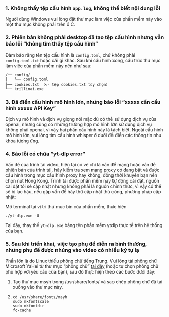 ### 1. Không thấy tệp cấu hình `app.log`, không thể biết nội dung lỗi
Người dùng Windows vui lòng đặt thư mục làm việc của phần mềm này vào một thư mục không phải trên ổ C.

### 2. Phiên bản không phải desktop đã tạo tệp cấu hình nhưng vẫn báo lỗi “không tìm thấy tệp cấu hình”
Đảm bảo rằng tên tệp cấu hình là `config.toml`, chứ không phải `config.toml.txt` hoặc cái gì khác.
Sau khi cấu hình xong, cấu trúc thư mục làm việc của phần mềm này nên như sau:
```
/── config/
│   └── config.toml
├── cookies.txt （<- tệp cookies.txt tùy chọn）
└── krillinai.exe
```

### 3. Đã điền cấu hình mô hình lớn, nhưng báo lỗi “xxxxx cần cấu hình xxxxx API Key”
Dịch vụ mô hình và dịch vụ giọng nói mặc dù có thể sử dụng dịch vụ của openai, nhưng cũng có những trường hợp mô hình lớn sử dụng dịch vụ không phải openai, vì vậy hai phần cấu hình này là tách biệt. Ngoài cấu hình mô hình lớn, vui lòng tìm cấu hình whisper ở dưới để điền các thông tin như khóa tương ứng.

### 4. Báo lỗi có chứa “yt-dlp error”
Vấn đề của trình tải video, hiện tại có vẻ chỉ là vấn đề mạng hoặc vấn đề phiên bản của trình tải, hãy kiểm tra xem mạng proxy có đang bật và được cấu hình trong mục cấu hình proxy hay không, đồng thời khuyên bạn nên chọn nút Hong Kong. Trình tải được phần mềm này tự động cài đặt, nguồn cài đặt tôi sẽ cập nhật nhưng không phải là nguồn chính thức, vì vậy có thể sẽ bị lạc hậu, nếu gặp vấn đề hãy thử cập nhật thủ công, phương pháp cập nhật:

Mở terminal tại vị trí thư mục bin của phần mềm, thực hiện
```
./yt-dlp.exe -U
```
Tại đây, thay thế `yt-dlp.exe` bằng tên phần mềm ytdlp thực tế trên hệ thống của bạn.

### 5. Sau khi triển khai, việc tạo phụ đề diễn ra bình thường, nhưng phụ đề được nhúng vào video có nhiều ký tự lạ
Phần lớn là do Linux thiếu phông chữ tiếng Trung. Vui lòng tải phông chữ Microsoft YaHei từ thư mục “phông chữ” [tại đây](https://modelscope.cn/models/Maranello/KrillinAI_dependency_cn/resolve/master/%E5%AD%97%E4%BD%93/msyh.ttc) (hoặc tự chọn phông chữ phù hợp với yêu cầu của bạn), sau đó thực hiện theo các bước dưới đây:
1. Tạo thư mục msyh trong /usr/share/fonts/ và sao chép phông chữ đã tải xuống vào thư mục này.
2. 
    ```
    cd /usr/share/fonts/msyh
    sudo mkfontscale
    sudo mkfontdir
    fc-cache
    ```